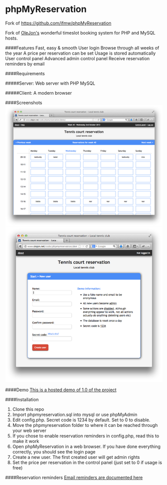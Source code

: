 phpMyReservation
================
Fork of https://github.com/ifmw/phpMyReservation

Fork of [OleJon's](http://www.olejon.net) wonderful timeslot booking system for PHP and MySQL hosts.

####Features
    Fast, easy & smooth
    User login
    Browse through all weeks of the year
    A price per reservation can be set
    Usage is stored automatically
    User control panel
    Advanced admin control panel
    Receive reservation reminders by email 
    
####Requirements

#####Server:
        Web server with PHP
        MySQL 

#####Client:
        A modern browser 

####Screenshots
![1.0 reservation screen](doc/demo.png "1.0 reservation screen")
![1.0 signup screen](doc/signup.png "1.0 signup screen")

####Demo
[This is a hosted demo of 1.0 of the project](http://www.olejon.net/code/phpmyreservation/?demo)

####Installation
1. Clone this repo
2. Import phpmyreservation.sql into mysql or use phpMyAdmin
3. Edit config.php. Secret code is 1234 by default. Set to 0 to disable.
4. Move the phpmyreservation folder to where it can be reached through your web server
5. If you chose to enable reservation reminders in config.php, read this to make it work
6. Open phpMyReservation in a web browser. If you have done everything correctly, you should see the login page
7. Create a new user. The first created user will get admin rights
8. Set the price per reservation in the control panel (just set to 0 if usage is free) 

####Reservation reminders
[Email reminders are documented here](doc/ReservationReminders.md)
